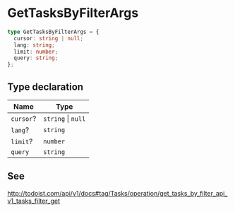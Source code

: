 # GetTasksByFilterArgs

```ts
type GetTasksByFilterArgs = {
  cursor: string | null;
  lang: string;
  limit: number;
  query: string;
};
```

## Type declaration

| Name | Type |
| ------ | ------ |
| <a id="cursor"></a> `cursor`? | `string` \| `null` |
| <a id="lang"></a> `lang`? | `string` |
| <a id="limit"></a> `limit`? | `number` |
| <a id="query"></a> `query` | `string` |

## See

http://todoist.com/api/v1/docs#tag/Tasks/operation/get_tasks_by_filter_api_v1_tasks_filter_get
